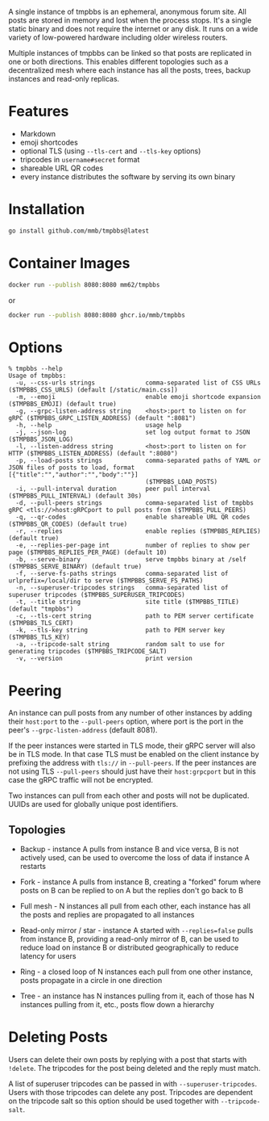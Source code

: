 A single instance of tmpbbs is an ephemeral, anonymous forum site. All posts
are stored in memory and lost when the process stops. It's a single static
binary and does not require the internet or any disk. It runs on a wide
variety of low-powered hardware including older wireless routers.

Multiple instances of tmpbbs can be linked so that posts are replicated in
one or both directions. This enables different topologies such as a
decentralized mesh where each instance has all the posts, trees, backup
instances and read-only replicas.

# Features
  * Markdown
  * emoji shortcodes
  * optional TLS (using `--tls-cert` and `--tls-key` options)
  * tripcodes in `username#secret` format
  * shareable URL QR codes
  * every instance distributes the software by serving its own binary

# Installation

```sh
go install github.com/mmb/tmpbbs@latest
```

# Container Images

```sh
docker run --publish 8080:8080 mm62/tmpbbs
```

or

```sh
docker run --publish 8080:8080 ghcr.io/mmb/tmpbbs
```

# Options

```
% tmpbbs --help
Usage of tmpbbs:
  -u, --css-urls strings              comma-separated list of CSS URLs ($TMPBBS_CSS_URLS) (default [/static/main.css])
  -m, --emoji                         enable emoji shortcode expansion ($TMPBBS_EMOJI) (default true)
  -g, --grpc-listen-address string    <host>:port to listen on for gRPC ($TMPBBS_GRPC_LISTEN_ADDRESS) (default ":8081")
  -h, --help                          usage help
  -j, --json-log                      set log output format to JSON ($TMPBBS_JSON_LOG)
  -l, --listen-address string         <host>:port to listen on for HTTP ($TMPBBS_LISTEN_ADDRESS) (default ":8080")
  -p, --load-posts strings            comma-separated paths of YAML or JSON files of posts to load, format [{"title":"","author":"","body":""}]
                                      ($TMPBBS_LOAD_POSTS)
  -i, --pull-interval duration        peer pull interval ($TMPBBS_PULL_INTERVAL) (default 30s)
  -d, --pull-peers strings            comma-separated list of tmpbbs gRPC <tls://>host:gRPCport to pull posts from ($TMPBBS_PULL_PEERS)
  -q, --qr-codes                      enable shareable URL QR codes ($TMPBBS_QR_CODES) (default true)
  -r, --replies                       enable replies ($TMPBBS_REPLIES) (default true)
  -e, --replies-per-page int          number of replies to show per page ($TMPBBS_REPLIES_PER_PAGE) (default 10)
  -b, --serve-binary                  serve tmpbbs binary at /self ($TMPBBS_SERVE_BINARY) (default true)
  -f, --serve-fs-paths strings        comma-separated list of urlprefix=/local/dir to serve ($TMPBBS_SERVE_FS_PATHS)
  -n, --superuser-tripcodes strings   comma-separated list of superuser tripcodes ($TMPBBS_SUPERUSER_TRIPCODES)
  -t, --title string                  site title ($TMPBBS_TITLE) (default "tmpbbs")
  -c, --tls-cert string               path to PEM server certificate ($TMPBBS_TLS_CERT)
  -k, --tls-key string                path to PEM server key ($TMPBBS_TLS_KEY)
  -a, --tripcode-salt string          random salt to use for generating tripcodes ($TMPBBS_TRIPCODE_SALT)
  -v, --version                       print version
```

# Peering

An instance can pull posts from any number of other instances by adding their
`host:port` to the `--pull-peers` option, where port is the port in the peer's
`--grpc-listen-address` (default 8081).

If the peer instances were started in TLS mode, their gRPC server will also be
in TLS mode. In that case TLS must be enabled on the client instance by
prefixing the address with `tls://` in `--pull-peers`. If the peer instances
are not using TLS `--pull-peers` should just have their `host:grpcport` but
in this case the gRPC traffic will not be encrypted.

Two instances can pull from each other and posts will not be duplicated. UUIDs
are used for globally unique post identifiers.

## Topologies

* Backup - instance A pulls from instance B and vice versa, B is not actively
used, can be used to overcome the loss of data if instance A restarts

* Fork - instance A pulls from instance B, creating a "forked" forum where
posts on B can be replied to on A but the replies don't go back to B

* Full mesh - N instances all pull from each other, each instance has all the
posts and replies are propagated to all instances

* Read-only mirror / star - instance A started with `--replies=false` pulls
from instance B, providing a read-only mirror of B, can be used to reduce load
on instance B or distributed geographically to reduce latency for users

* Ring - a closed loop of N instances each pull from one other instance, posts
propagate in a circle in one direction

* Tree - an instance has N instances pulling from it, each of those has N
instances pulling from it, etc., posts flow down a hierarchy

# Deleting Posts

Users can delete their own posts by replying with a post that starts with
`!delete`. The tripcodes for the post being deleted and the reply must match.

A list of superuser tripcodes can be passed in with `--superuser-tripcodes`.
Users with those tripcodes can delete any post. Tripcodes are dependent on the
tripcode salt so this option should be used together with  `--tripcode-salt`.
